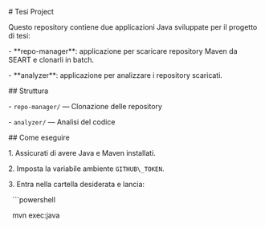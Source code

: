 \# Tesi Project



Questo repository contiene due applicazioni Java sviluppate per il progetto di tesi:



\- \*\*repo-manager\*\*: applicazione per scaricare repository Maven da SEART e clonarli in batch.

\- \*\*analyzer\*\*: applicazione per analizzare i repository scaricati.



\## Struttura



\- `repo-manager/` — Clonazione delle repository

\- `analyzer/` — Analisi del codice



\## Come eseguire



1\. Assicurati di avere Java e Maven installati.

2\. Imposta la variabile ambiente `GITHUB\_TOKEN`.

3\. Entra nella cartella desiderata e lancia:



&nbsp;  ```powershell

&nbsp;  mvn exec:java



